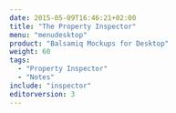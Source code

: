 ```yaml
---
date: 2015-05-09T16:46:21+02:00
title: "The Property Inspector"
menu: "menudesktop"
product: "Balsamiq Mockups for Desktop"
weight: 60
tags:
  - "Property Inspector"
  - "Notes"
include: "inspector"
editorversion: 3
---
```

